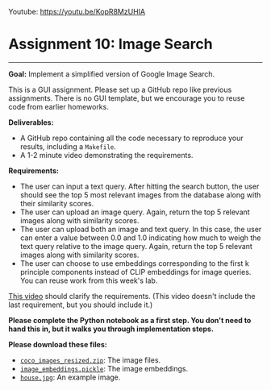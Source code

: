 Youtube: https://youtu.be/KopR8MzUHIA

# Assignment 10: Image Search
--------------------

**Goal:** Implement a simplified version of Google Image Search.

This is a GUI assignment. Please set up a GitHub repo like previous assignments. There is no GUI template, but we encourage you to reuse code from earlier homeworks.

**Deliverables:**
 - A GitHub repo containing all the code necessary to reproduce your results, including a `Makefile`.
 - A 1-2 minute video demonstrating the requirements.

**Requirements:**
 - The user can input a text query. After hitting the search button, the user should see the top 5 most relevant images from the database along with their similarity scores.
 - The user can upload an image query. Again, return the top 5 relevant images along with similarity scores.
 - The user can upload both an image and text query. In this case, the user can enter a value between 0.0 and 1.0 indicating how much to weigh the text query relative to the image query. Again, return the top 5 relevant images along with similarity scores.
 - The user can choose to use embeddings corresponding to the first k principle components instead of CLIP embeddings for image queries. You can reuse work from this week's lab.

[This video](https://youtu.be/U2Ga0ydCfNA) should clarify the requirements. (This video doesn't include the last requirement, but you should include it.)

**Please complete the Python notebook as a first step. You don't need to hand this in, but it walks you through implementation steps.**

**Please download these files:**
- [`coco_images_resized.zip`](https://drive.google.com/file/d/1eNQIUlIKqOg-3e205YIMyUnfTTaOIspP/view?usp=sharing): The image files.
- [`image_embeddings.pickle`](https://drive.google.com/file/d/1M0LodmtqPW-WfEUT50iAx9kAqBUo4CWm/view?usp=sharing): The image embeddings.
- [`house.jpg`](https://drive.google.com/file/d/1uXzWnWgGIqwgEGWbWYY2xUtYXVVRvhBd/view?usp=sharing): An example image.

